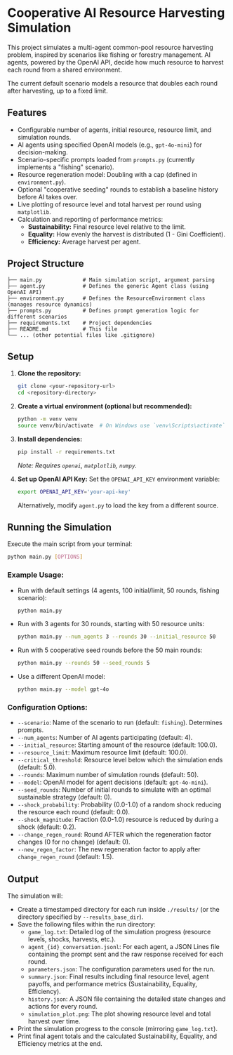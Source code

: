 # Cooperative AI Resource Harvesting Simulation

This project simulates a multi-agent common-pool resource harvesting problem, inspired by scenarios like fishing or forestry management. AI agents, powered by the OpenAI API, decide how much resource to harvest each round from a shared environment.

The current default scenario models a resource that doubles each round after harvesting, up to a fixed limit.

## Features

*   Configurable number of agents, initial resource, resource limit, and simulation rounds.
*   AI agents using specified OpenAI models (e.g., `gpt-4o-mini`) for decision-making.
*   Scenario-specific prompts loaded from `prompts.py` (currently implements a "fishing" scenario).
*   Resource regeneration model: Doubling with a cap (defined in `environment.py`).
*   Optional "cooperative seeding" rounds to establish a baseline history before AI takes over.
*   Live plotting of resource level and total harvest per round using `matplotlib`.
*   Calculation and reporting of performance metrics:
    *   **Sustainability:** Final resource level relative to the limit.
    *   **Equality:** How evenly the harvest is distributed (1 - Gini Coefficient).
    *   **Efficiency:** Average harvest per agent.

## Project Structure

```
├── main.py             # Main simulation script, argument parsing
├── agent.py            # Defines the generic Agent class (using OpenAI API)
├── environment.py      # Defines the ResourceEnvironment class (manages resource dynamics)
├── prompts.py          # Defines prompt generation logic for different scenarios
├── requirements.txt    # Project dependencies
├── README.md           # This file
└── ... (other potential files like .gitignore)
```

## Setup

1.  **Clone the repository:**
    ```bash
    git clone <your-repository-url>
    cd <repository-directory>
    ```

2.  **Create a virtual environment (optional but recommended):**
    ```bash
    python -m venv venv
    source venv/bin/activate  # On Windows use `venv\Scripts\activate`
    ```

3.  **Install dependencies:**
    ```bash
    pip install -r requirements.txt
    ```
    *Note: Requires `openai`, `matplotlib`, `numpy`.* 

4.  **Set up OpenAI API Key:**
    Set the `OPENAI_API_KEY` environment variable:
    ```bash
    export OPENAI_API_KEY='your-api-key'
    ```
    Alternatively, modify `agent.py` to load the key from a different source.

## Running the Simulation

Execute the main script from your terminal:

```bash
python main.py [OPTIONS]
```

### Example Usage:

*   Run with default settings (4 agents, 100 initial/limit, 50 rounds, fishing scenario):
    ```bash
    python main.py
    ```
*   Run with 3 agents for 30 rounds, starting with 50 resource units:
    ```bash
    python main.py --num_agents 3 --rounds 30 --initial_resource 50
    ```
*   Run with 5 cooperative seed rounds before the 50 main rounds:
    ```bash
    python main.py --rounds 50 --seed_rounds 5
    ```
*   Use a different OpenAI model:
    ```bash
    python main.py --model gpt-4o
    ```

### Configuration Options:

*   `--scenario`: Name of the scenario to run (default: `fishing`). Determines prompts.
*   `--num_agents`: Number of AI agents participating (default: 4).
*   `--initial_resource`: Starting amount of the resource (default: 100.0).
*   `--resource_limit`: Maximum resource limit (default: 100.0).
*   `--critical_threshold`: Resource level below which the simulation ends (default: 5.0).
*   `--rounds`: Maximum number of simulation rounds (default: 50).
*   `--model`: OpenAI model for agent decisions (default: `gpt-4o-mini`).
*   `--seed_rounds`: Number of initial rounds to simulate with an optimal sustainable strategy (default: 0).
*   `--shock_probability`: Probability (0.0-1.0) of a random shock reducing the resource each round (default: 0.0).
*   `--shock_magnitude`: Fraction (0.0-1.0) resource is reduced by during a shock (default: 0.2).
*   `--change_regen_round`: Round AFTER which the regeneration factor changes (0 for no change) (default: 0).
*   `--new_regen_factor`: The new regeneration factor to apply after `change_regen_round` (default: 1.5).

## Output

The simulation will:
*   Create a timestamped directory for each run inside `./results/` (or the directory specified by `--results_base_dir`).
*   Save the following files within the run directory:
    *   `game_log.txt`: Detailed log of the simulation progress (resource levels, shocks, harvests, etc.).
    *   `agent_{id}_conversation.jsonl`: For each agent, a JSON Lines file containing the prompt sent and the raw response received for each round.
    *   `parameters.json`: The configuration parameters used for the run.
    *   `summary.json`: Final results including final resource level, agent payoffs, and performance metrics (Sustainability, Equality, Efficiency).
    *   `history.json`: A JSON file containing the detailed state changes and actions for every round.
    *   `simulation_plot.png`: The plot showing resource level and total harvest over time.
*   Print the simulation progress to the console (mirroring `game_log.txt`).
*   Print final agent totals and the calculated Sustainability, Equality, and Efficiency metrics at the end. 